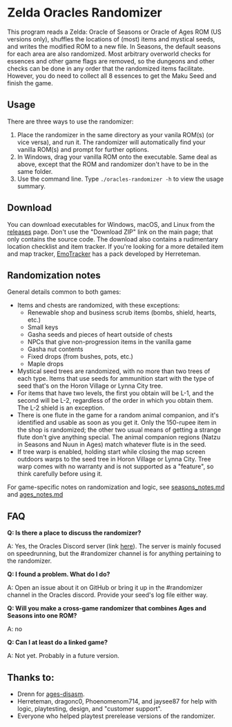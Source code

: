# Zelda Oracles Randomizer

This program reads a Zelda: Oracle of Seasons or Oracle of Ages ROM (US
versions only), shuffles the locations of (most) items and mystical seeds, and
writes the modified ROM to a new file. In Seasons, the default seasons for each
area are also randomized. Most arbitrary overworld checks for essences and
other game flags are removed, so the dungeons and other checks can be done in
any order that the randomized items facilitate. However, you do need to collect
all 8 essences to get the Maku Seed and finish the game.


## Usage

There are three ways to use the randomizer:

1. Place the randomizer in the same directory as your vanila ROM(s) (or vice
   versa), and run it. The randomizer will automatically find your vanilla
   ROM(s) and prompt for further options.
2. In Windows, drag your vanilla ROM onto the executable. Same deal as above,
   except that the ROM and randomizer don't have to be in the same folder.
3. Use the command line. Type `./oracles-randomizer -h` to view the usage
   summary.


## Download

You can download executables for Windows, macOS, and Linux from the
[releases](https://github.com/jangler/oracles-randomizer/releases) page. Don't
use the "Download ZIP" link on the main page; that only contains the source
code. The download also contains a rudimentary location checklist and item
tracker. If you're looking for a more detailed item and map tracker,
[EmoTracker](https://emotracker.net/) has a pack developed by Herreteman.


## Randomization notes

General details common to both games:

- Items and chests are randomized, with these exceptions:
    - Renewable shop and business scrub items (bombs, shield, hearts, etc.)
	- Small keys
	- Gasha seeds and pieces of heart outside of chests
	- NPCs that give non-progression items in the vanilla game
	- Gasha nut contents
	- Fixed drops (from bushes, pots, etc.)
	- Maple drops
- Mystical seed trees are randomized, with no more than two trees of each type.
  Items that use seeds for ammunition start with the type of seed that's on the
  Horon Village or Lynna City tree.
- For items that have two levels, the first you obtain will be L-1, and the
  second will be L-2, regardless of the order in which you obtain them. The L-2
  shield is an exception.
- There is one flute in the game for a random animal companion, and it's
  identified and usable as soon as you get it. Only the 150-rupee item in the
  shop is randomized; the other two usual means of getting a strange flute
  don't give anything special. The animal companion regions (Natzu in Seasons
  and Nuun in Ages) match whatever flute is in the seed.
- If tree warp is enabled, holding start while closing the map screen outdoors
  warps to the seed tree in Horon Village or Lynna City. Tree warp comes with
  no warranty and is not supported as a "feature", so think carefully before
  using it.

For game-specific notes on randomization and logic, see
[seasons_notes.md](https://github.com/jangler/oracles-randomizer/blob/master/doc/seasons_notes.md)
and
[ages_notes.md](https://github.com/jangler/oracles-randomizer/blob/master/doc/ages_notes.md)


## FAQ

**Q: Is there a place to discuss the randomizer?**

A: Yes, the Oracles Discord server (link
[here](https://www.speedrun.com/oos/thread/3qwe1)). The server is mainly focused
on speedrunning, but the #randomizer channel is for anything pertaining to the
randomizer.

**Q: I found a problem. What do I do?**

A: Open an issue about it on GitHub or bring it up in the #randomizer channel
in the Oracles discord. Provide your seed's log file either way.

**Q: Will you make a cross-game randomizer that combines Ages and Seasons into
one ROM?**

A: no

**Q: Can I at least do a linked game?**

A: Not yet. Probably in a future version.


## Thanks to:

- Drenn for [ages-disasm](https://github.com/Drenn1/ages-disasm).
- Herreteman, dragonc0, Phoenomenom714, and jaysee87 for help with logic,
  playtesting, design, and "customer support".
- Everyone who helped playtest prerelease versions of the randomizer.
